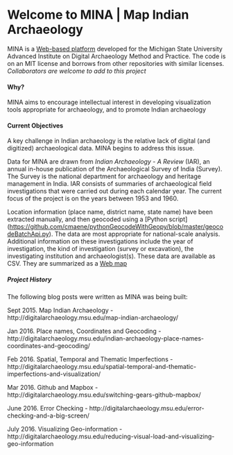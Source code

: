 # Welcome to MINA | Map Indian Archaeology

MINA is a [Web-based platform](http://dngupta.github.io/mina.github.io) developed for the Michigan State University Advanced Institute on Digital Archaeology Method and Practice.  The code is on an MIT license and borrows from other repositories with similar licenses. *Collaborators are welcome to add to this project* 

#### Why? 
MINA aims to encourage intellectual interest in developing visualization tools appropriate for archaeology, and to promote Indian archaeology

#### Current Objectives
A key challenge in Indian archaeology is the relative lack of digital (and digitized) archaeological data. MINA begins to address this issue.

Data for MINA are drawn from *Indian Archaeology - A Review* (IAR), an annual in-house publication of the Archaeological Survey of    India (Survey). The Survey is the national department for archaeology and heritage management in India. IAR consists of summaries of  archaeological field investigations that were carried out during each calendar year. The current focus of the project is on the years   between 1953 and 1960. 

Location information (place name, district name, state name) have been extracted manually, and then geocoded using a [Python script]   (https://github.com/cmaene/pythonGeocodeWithGeopy/blob/master/geocodeBatchApi.py). The data are most appropriate for national-scale   analysis. Additional information on these investigations include the year of investigation, the kind of investigation (survey or  excavation), the investigating institution and archaeologist(s). These data are available as CSV. They are summarized as a [Web map](http://dngupta.github.io/mina.github.io)

##### Project History
<p>The following blog posts were written as MINA was being built:</p>
<p>Sept 2015. Map Indian Archaeology - http://digitalarchaeology.msu.edu/map-indian-archaeology/</p>
<p>Jan 2016. Place names, Coordinates and Geocoding - http://digitalarchaeology.msu.edu/indian-archaeology-place-names-coordinates-and-geocoding/</p>
<p>Feb 2016. Spatial, Temporal and Thematic Imperfections - http://digitalarchaeology.msu.edu/spatial-temporal-and-thematic-imperfections-and-visualization/</p>
<p>Mar 2016. Github and Mapbox - http://digitalarchaeology.msu.edu/switching-gears-github-mapbox/</p>
<p>June 2016. Error Checking - http://digitalarchaeology.msu.edu/error-checking-and-a-big-screen/</p>
<p>July 2016. Visualizing Geo-information - http://digitalarchaeology.msu.edu/reducing-visual-load-and-visualizing-geo-information</p>
